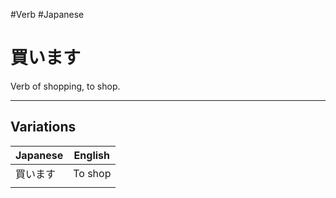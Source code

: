 #Verb #Japanese 
# 買います

Verb of shopping, to shop. 
***
## Variations
| Japanese   | English    |
|--------------- | --------------- |
| 買います   | To shop   |
|           |           |  


